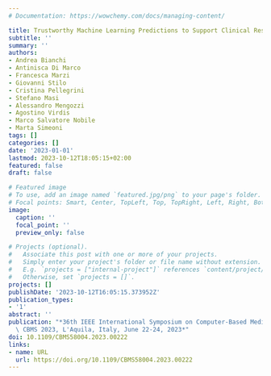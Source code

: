 ```yaml
---
# Documentation: https://wowchemy.com/docs/managing-content/

title: Trustworthy Machine Learning Predictions to Support Clinical Research and Decisions
subtitle: ''
summary: ''
authors:
- Andrea Bianchi
- Antinisca Di Marco
- Francesca Marzi
- Giovanni Stilo
- Cristina Pellegrini
- Stefano Masi
- Alessandro Mengozzi
- Agostino Virdis
- Marco Salvatore Nobile
- Marta Simeoni
tags: []
categories: []
date: '2023-01-01'
lastmod: 2023-10-12T18:05:15+02:00
featured: false
draft: false

# Featured image
# To use, add an image named `featured.jpg/png` to your page's folder.
# Focal points: Smart, Center, TopLeft, Top, TopRight, Left, Right, BottomLeft, Bottom, BottomRight.
image:
  caption: ''
  focal_point: ''
  preview_only: false

# Projects (optional).
#   Associate this post with one or more of your projects.
#   Simply enter your project's folder or file name without extension.
#   E.g. `projects = ["internal-project"]` references `content/project/deep-learning/index.md`.
#   Otherwise, set `projects = []`.
projects: []
publishDate: '2023-10-12T16:05:15.373952Z'
publication_types:
- '1'
abstract: ''
publication: "*36th IEEE International Symposium on Computer-Based Medical Systems,\
  \ CBMS 2023, L'Aquila, Italy, June 22-24, 2023*"
doi: 10.1109/CBMS58004.2023.00222
links:
- name: URL
  url: https://doi.org/10.1109/CBMS58004.2023.00222
---
```

